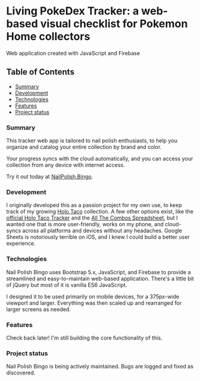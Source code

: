 # Living PokeDex Tracker: a web-based visual checklist for Pokemon Home collectors
Web application created with JavaScript and Firebase

## Table of Contents
- [Summary](#summary)
- [Development](#development)
- [Technologies](#technologies)
- [Features](#features)
- [Project status](#project-status)

### Summary
This tracker web app is tailored to nail polish enthusiasts, to help you organize and catalog your entire collection by brand and color.

Your progress syncs with the cloud automatically, and you can access your collection from any device with internet access.

Try it out today at [NailPolish.Bingo](https://nailpolish.bingo/).

### Development
I originally developed this as a passion project for my own use, to keep track of my growing [Holo Taco](https://www.holotaco.com/) collection. A few other options exist, like the [official Holo Taco Tracker](https://docs.google.com/spreadsheets/d/1NzRWMdQngZg_xnehoUtjtvUnc4nIaSbqUBqmE7KwB8g/edit#gid=186001220) and the [All The Combos Spreadsheet](https://docs.google.com/spreadsheets/d/1UpAq1COY4xKPDq8CPqeI2v4v49vPUZ78uVxePL33-5Q/edit#gid=1935088350), but I wanted one that is more user-friendly, works on my phone, and cloud-syncs across all platforms and devices without any headaches. Google Sheets is notoriously terrible on iOS, and I knew I could build a better user experience.

### Technologies
Nail Polish Bingo uses Bootstrap 5.x, JavaScript, and Firebase to provide a streamlined and easy-to-maintain web-based application. There's a little bit of jQuery but most of it is vanilla ES6 JavaScript.

I designed it to be used primarily on mobile devices, for a 375px-wide viewport and larger. Everything was then scaled up and rearranged for larger screens as needed.

### Features
Check back later! I'm still building the core functionality of this.

### Project status
Nail Polish Bingo is being actively maintained.  Bugs are logged and fixed as discovered.

